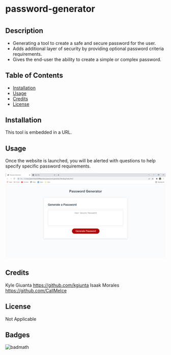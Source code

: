 # password-generator

# <password-generator>

## Description

- Generating a tool to create a safe and secure password for the user.
- Adds additional layer of security by providing optional password criteria requirements.
- Gives the end-user the ability to create a simple or complex password.

## Table of Contents

- [Installation](#installation)
- [Usage](#usage)
- [Credits](#credits)
- [License](#license)

## Installation

This tool is embedded in a URL. 

## Usage

Once the website is launched, you will be alerted with questions to help specify specific password requirements.

![Image of website](assets/images/passwordgenerator.png)

## Credits

Kyle Giuanta https://github.com/kgiunta
Isaak Morales https://github.com/CallMeIce

## License
Not Applicable

## Badges

![badmath](https://img.shields.io/github/languages/top/lernantino/badmath)
